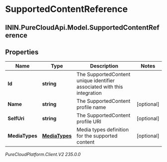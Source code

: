 # SupportedContentReference

## ININ.PureCloudApi.Model.SupportedContentReference

## Properties

|Name | Type | Description | Notes|
|------------ | ------------- | ------------- | -------------|
| **Id** | **string** | The SupportedContent unique identifier associated with this integration | |
| **Name** | **string** | The SupportedContent profile name | [optional] |
| **SelfUri** | **string** | The SupportedContent profile URI | [optional] |
| **MediaTypes** | [**MediaTypes**](MediaTypes) | Media types definition for the supported content | [optional] |



_PureCloudPlatform.Client.V2 235.0.0_
